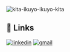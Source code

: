 <p align="Left">
  
  ![kita-ikuyo-ikuyo-kita](https://github.com/Adivaprayoga/Adivaprayoga/assets/32256496/fa910c6f-14e0-4255-8917-5a3dd416c1e0)

</p>

## 🔗 Links
[![linkedin](https://img.shields.io/badge/LinkedIn-0077B5?style=for-the-badge&logo=linkedin&logoColor=white)](https://www.linkedin.com/in/adiva-prayoga/)
[![gmail](https://img.shields.io/badge/Gmail-D14836?style=for-the-badge&logo=gmail&logoColor=white)](mailto:prayoga.adiva@gmail.com)
